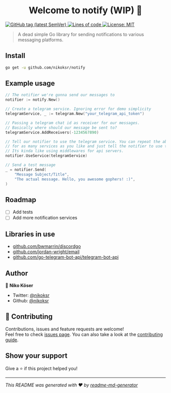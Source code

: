 <h1 align="center">Welcome to notify (WIP) 👋</h1>
<p>
  <a href="#" target="_blank">
    <img alt="GitHub tag (latest SemVer)" src="https://img.shields.io/github/v/tag/nikoksr/notify">
  </a>
  <a href="#" target="_blank">
    <img alt="Lines of code" src="https://img.shields.io/tokei/lines/github/nikoksr/notify">
  </a>
  <a href="#" target="_blank">
    <img alt="License: MIT" src="https://img.shields.io/badge/License-MIT-yellow.svg" />
  </a>
</p>

> A dead simple Go library for sending notifications to various messaging platforms.

## Install

```sh
go get -u github.com/nikoksr/notify
```

## Example usage

```go
// The notifier we're gonna send our messages to
notifier := notify.New()

// Create a telegram service. Ignoring error for demo simplicity
telegramService, _ := telegram.New("your_telegram_api_token")

// Passing a telegram chat id as receiver for our messages.
// Basically where should our message be sent to?
telegramService.AddReceivers(-1234567890)

// Tell our notifier to use the telegram service. You can repeat the above process
// for as many services as you like and just tell the notifier to use them.
// Its kinda like using middlewares for api servers.
notifier.UseService(telegramService)

// Send a test message
_ = notifier.Send(
	"Message Subject/Title",
	"The actual message. Hello, you awesome gophers! :)",
)
```

## Roadmap

* [ ] Add tests
* [ ] Add more notification services

## Libraries in use

* [github.com/bwmarrin/discordgo](github.com/bwmarrin/discordgo)
* [github.com/jordan-wright/email](github.com/jordan-wright/email)
* [github.com/go-telegram-bot-api/telegram-bot-api](github.com/go-telegram-bot-api/telegram-bot-api)

## Author

👤 **Niko Köser**

* Twitter: [@nikoksr](https://twitter.com/nikoksr)
* Github: [@nikoksr](https://github.com/nikoksr)

## 🤝 Contributing

Contributions, issues and feature requests are welcome!<br />Feel free to check [issues page](https://github.com/nikoksr/notify/issues). You can also take a look at the [contributing guide](https://github.com/nikoksr/notify/blob/main/CONTRIBUTING.md).

## Show your support

Give a ⭐️ if this project helped you!

***
_This README was generated with ❤️ by [readme-md-generator](https://github.com/kefranabg/readme-md-generator)_
